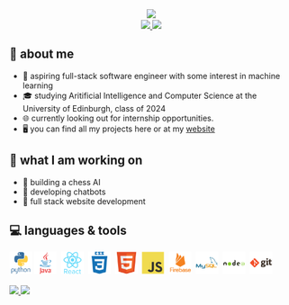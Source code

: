 <div id="header" align="center">
  <img src="https://media.giphy.com/media/zhYSVCirREeIZtONCI/giphy.gif" width="200"/>
</div>
<div id='links' align='center'>
  <a href="https://seanleishman.com" target="_blank">
    <img src="https://img.shields.io/badge/website-000?style=for-the-badge&logo=About.me&logoColor=white" /> 
  </a>
  <a href="https://www.linkedin.com/in/sean-leishman-755766202/" target="_blank">
    <img src="https://img.shields.io/badge/LinkedIn-0077B5?style=for-the-badge&logo=linkedin&logoColor=white" />
  </a>
</div>

## 👋 about me 
- 💼 aspiring full-stack software engineer with some interest in machine learning
- 🎓 studying Aritificial Intelligence and Computer Science at the University of Edinburgh, class of 2024
- 🌐 currently looking out for internship opportunities.
- 🖥 you can find all my projects here or at my [website](https://seanleishman.com) 

## 🔨 what I am working on
  - 🌱 building a chess AI
  - 💬 developing chatbots
  - 🔭 full stack website development 

## 	💻 languages & tools
<div>
  <img src="https://github.com/devicons/devicon/blob/master/icons/python/python-original-wordmark.svg" title="Python" **alt="Python" width="40" height="40"/>
  <img src="https://github.com/devicons/devicon/blob/master/icons/java/java-original-wordmark.svg" title="Java" alt="Java" width="40" height="40"/>&nbsp;
  <img src="https://github.com/devicons/devicon/blob/master/icons/react/react-original-wordmark.svg" title="React" alt="React" width="40" height="40"/>&nbsp;
  <img src="https://github.com/devicons/devicon/blob/master/icons/css3/css3-plain-wordmark.svg"  title="CSS3" alt="CSS" width="40" height="40"/>&nbsp;
  <img src="https://github.com/devicons/devicon/blob/master/icons/html5/html5-original.svg" title="HTML5" alt="HTML" width="40" height="40"/>&nbsp;
  <img src="https://github.com/devicons/devicon/blob/master/icons/javascript/javascript-original.svg" title="JavaScript" alt="JavaScript" width="40" height="40"/>&nbsp;
  <img src="https://github.com/devicons/devicon/blob/master/icons/firebase/firebase-plain-wordmark.svg" title="Firebase" alt="Firebase" width="40" height="40"/>&nbsp;
  <img src="https://github.com/devicons/devicon/blob/master/icons/mysql/mysql-original-wordmark.svg" title="MySQL"  alt="MySQL" width="40" height="40"/>&nbsp;
  <img src="https://github.com/devicons/devicon/blob/master/icons/nodejs/nodejs-original-wordmark.svg" title="NodeJS" alt="NodeJS" width="40" height="40"/>&nbsp;
  <img src="https://github.com/devicons/devicon/blob/master/icons/git/git-original-wordmark.svg" title="Git" **alt="Git" width="40" height="40"/>
</div>
<br>
<a href="https://github.com/sean-leishman">
  <img height="180em" src="https://github-readme-stats.vercel.app/api?username=sean-leishman&theme=noctis_minimus&show_icons=true" />
  <img height="180em" src="https://github-readme-stats.vercel.app/api/top-langs/?username=sean-leishman&hide=jupyter%20notebook&theme=noctis_minimus&layout=compact" />
</a>


<!--
**Sean-Leishman/Sean-Leishman** is a ✨ _special_ ✨ repository because its `README.md` (this file) appears on your GitHub profile.

Here are some ideas to get you started:

- 🔭 I’m currently working on ...
- 🌱 I’m currently learning ...
- 👯 I’m looking to collaborate on ...
- 🤔 I’m looking for help with ...
- 💬 Ask me about ...
- 📫 How to reach me: ...
- 😄 Pronouns: ...
- ⚡ Fun fact: ...
-->
